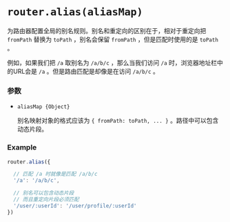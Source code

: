 # `router.alias(aliasMap)`


为路由器配置全局的别名规则。别名和重定向的区别在于，相对于重定向把 `fromPath` 替换为 `toPath` ，别名会保留 `fromPath` ，但是匹配时使用的是 `toPath` 。

例如，如果我们把 `/a` 取别名为 `/a/b/c` ，那么当我们访问 `/a` 时，浏览器地址栏中的URL会是 `/a` 。但是路由匹配是却像是在访问 `/a/b/c` 。

### 参数

- `aliasMap {Object}`

  别名映射对象的格式应该为 `{ fromPath: toPath, ... }` 。路径中可以包含动态片段。

### Example

``` js
router.alias({

  // 匹配 /a 时就像是匹配 /a/b/c
  '/a': '/a/b/c',

  // 别名可以包含动态片段
  // 而且重定向片段必须匹配
  '/user/:userId': '/user/profile/:userId'
})
```

